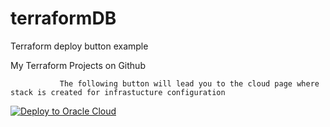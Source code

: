 # terraformDB
Terraform deploy button example
<html>
    <head>
        My Terraform Projects on Github
        
               The following button will lead you to the cloud page where stack is created for infrastucture configuration 
   </head>
    <body>
      
  <a 
          href="https://cloud.oracle.com/resourcemanager/stacks/create?zipUrl=https://github.com/RawanAk/terraformDB/releases/download/v0.2-alpha/terraformfiles.zip"                   target="nofollow">
            <img 
          src="https://oci-resourcemanager-plugin.plugins.oci.oraclecloud.com/latest/deploy-to-oracle-cloud.svg" 
          alt="Deploy to Oracle Cloud"/>
          </a>   
      
          
          
   </body>
</html> 
